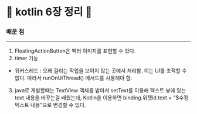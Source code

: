 :ghost: kotlin 6장 정리 :ghost:
=============
### 배운 점 
-------------
1. FloatingActionButton은 벡터 이미지를 표현할 수 있다.
2. timer 기능
  * 워커스레드 : 오래 걸리는 작업을 보이지 않는 곳에서 처리함. 이는 UI를 조작할 수 없다. 따라서 runOnUiThread() 메서드를 사용해야 함.
3. java로 개발할때는 TextView 객체를 받아서 setText를 이용해 텍스트 뷰에 있는 text 내용을 바꾸는걸 배웠는데, Kotlin을 이용하면 binding.위젯id.text = "$수정 텍스트 내용"으로 변경할 수 있다. 
